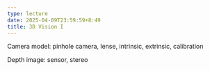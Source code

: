 ```yaml
---
type: lecture
date: 2025-04-09T23:59:59+8:49
title: 3D Vision I
---
```

Camera model: pinhole camera, lense, intrinsic, extrinsic, calibration

Depth image: sensor, stereo